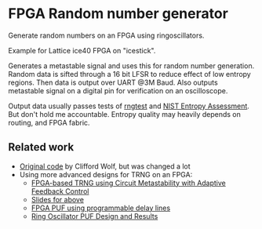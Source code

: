 
FPGA Random number generator
============================

Generate random numbers on an FPGA using ringoscillators.

Example for Lattice ice40 FPGA on "icestick".

Generates a metastable signal and uses this for random number generation.
Random data is sifted through a 16 bit LFSR to reduce effect of low entropy regions.
Then data is output over UART @3M Baud.
Also outputs metastable signal on a digital pin for verification on an oscilloscope.

Output data usually passes tests of [rngtest](https://linux.die.net/man/1/rngtest) and [NIST Entropy Assessment](https://github.com/usnistgov/SP800-90B_EntropyAssessment).
But don't hold me accountable. Entropy quality may heavily depends on routing, and FPGA fabric.

Related work
------------

* [Original code](http://svn.clifford.at/handicraft/2015/ringosc/) by Clifford Wolf, but was changed a lot
* Using more advanced designs for TRNG on an FPGA:
  - [FPGA-based TRNG using Circuit Metastability with Adaptive Feedback Control](https://people.csail.mit.edu/devadas/pubs/ches-fpga-random.pdf)
  - [Slides for above](https://www.iacr.org/workshops/ches/ches2011/presentations/Session%201/CHES2011_Session1_2.pdf)
  - [FPGA PUF using programmable delay lines](https://www.researchgate.net/publication/224218293_FPGA_PUF_using_programmable_delay_lines)
  - [Ring Oscillator PUF Design and Results](http://class.ece.iastate.edu/cpre583/project_presentations/PUFs_report.pdf)


